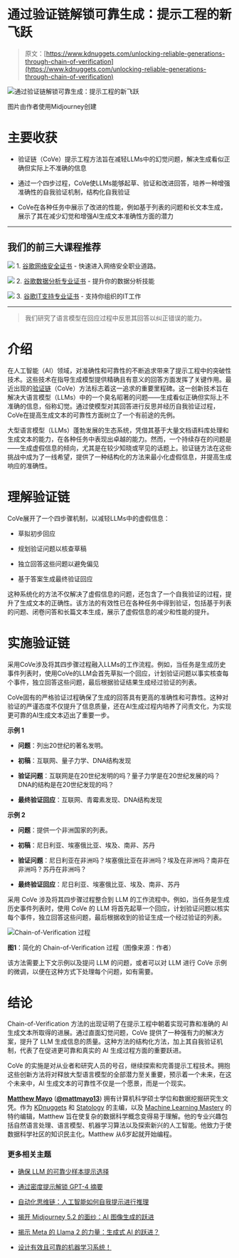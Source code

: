 # 通过验证链解锁可靠生成：提示工程的新飞跃

> 原文：[https://www.kdnuggets.com/unlocking-reliable-generations-through-chain-of-verification](https://www.kdnuggets.com/unlocking-reliable-generations-through-chain-of-verification)

![通过验证链解锁可靠生成：提示工程的新飞跃](../Images/11b3cf522091679f8a691802527fa3de.png)

图片由作者使用Midjourney创建

# 主要收获

+   验证链（CoVe）提示工程方法旨在减轻LLMs中的幻觉问题，解决生成看似正确但实际上不准确的信息

+   通过一个四步过程，CoVe使LLMs能够起草、验证和改进回答，培养一种增强准确性的自我验证机制，结构化自我验证

+   CoVe在各种任务中展示了改进的性能，例如基于列表的问题和长文本生成，展示了其在减少幻觉和增强AI生成文本准确性方面的潜力

* * *

## 我们的前三大课程推荐

![](../Images/0244c01ba9267c002ef39d4907e0b8fb.png) 1\. [谷歌网络安全证书](https://www.kdnuggets.com/google-cybersecurity) - 快速进入网络安全职业道路。

![](../Images/e225c49c3c91745821c8c0368bf04711.png) 2\. [谷歌数据分析专业证书](https://www.kdnuggets.com/google-data-analytics) - 提升你的数据分析技能

![](../Images/0244c01ba9267c002ef39d4907e0b8fb.png) 3\. [谷歌IT支持专业证书](https://www.kdnuggets.com/google-itsupport) - 支持你组织的IT工作

* * *

> 我们研究了语言模型在回应过程中反思其回答以纠正错误的能力。

# 介绍

在人工智能（AI）领域，对准确性和可靠性的不断追求带来了提示工程中的突破性技术。这些技术在指导生成模型提供精确且有意义的回答方面发挥了关键作用。最近出现的[验证链](https://arxiv.org/abs/2309.11495)（CoVe）方法标志着这一追求的重要里程碑。这一创新技术旨在解决大语言模型（LLMs）中的一个臭名昭著的问题——生成看似正确但实际上不准确的信息，俗称幻觉。通过使模型对其回答进行反思并经历自我验证过程，CoVe在提高生成文本的可靠性方面树立了一个有前途的先例。

大型语言模型（LLMs）蓬勃发展的生态系统，凭借其基于大量文档语料库处理和生成文本的能力，在各种任务中表现出卓越的能力。然而，一个持续存在的问题是——生成虚假信息的倾向，尤其是在较少知晓或罕见的话题上。验证链方法在这些挑战中成为了一线希望，提供了一种结构化的方法来最小化虚假信息，并提高生成响应的准确性。

# 理解验证链

CoVe展开了一个四步骤机制，以减轻LLMs中的虚假信息：

+   草拟初步回应

+   规划验证问题以核查草稿

+   独立回答这些问题以避免偏见

+   基于答案生成最终验证回应

这种系统化的方法不仅解决了虚假信息的问题，还包含了一个自我验证的过程，提升了生成文本的正确性。该方法的有效性已在各种任务中得到验证，包括基于列表的问题、闭卷问答和长篇文本生成，展示了虚假信息的减少和性能的提升。

# 实施验证链

采用CoVe涉及将其四步骤过程融入LLMs的工作流程。例如，当任务是生成历史事件列表时，使用CoVe的LLM会首先草拟一个回应，计划验证问题以事实核查每个事件，独立回答这些问题，最后根据验证结果生成经过验证的列表。

CoVe固有的严格验证过程确保了生成的回答具有更高的准确性和可靠性。这种对验证的严谨态度不仅提升了信息质量，还在AI生成过程内培养了问责文化，为实现更可靠的AI生成文本迈出了重要一步。

**示例 1**

+   **问题**：列出20世纪的著名发明。

+   **初稿**：互联网、量子力学、DNA结构发现

+   **验证问题**：互联网是在20世纪发明的吗？量子力学是在20世纪发展的吗？DNA的结构是在20世纪发现的吗？

+   **最终验证回应**：互联网、青霉素发现、DNA结构发现

**示例 2**

+   **问题**：提供一个非洲国家的列表。

+   **初稿**：尼日利亚、埃塞俄比亚、埃及、南非、苏丹

+   **验证问题**：尼日利亚在非洲吗？埃塞俄比亚在非洲吗？埃及在非洲吗？南非在非洲吗？苏丹在非洲吗？

+   **最终验证回应**：尼日利亚、埃塞俄比亚、埃及、南非、苏丹

采用 CoVe 涉及将其四步骤过程整合到 LLM 的工作流程中。例如，当任务是生成历史事件列表时，使用 CoVe 的 LLM 将首先起草一个回应，计划验证问题以核实每个事件，独立回答这些问题，最后根据收到的验证生成一个经过验证的列表。

![Chain-of-Verification 过程](../Images/c9e5c2de1ce7d2a54e3285c45c0d0aab.png)

**图1**：简化的 Chain-of-Verification 过程（图像来源：作者）

该方法需要上下文示例以及提问 LLM 的问题，或者可以对 LLM 进行 CoVe 示例的微调，以便在这种方式下处理每个问题，如有需要。

# 结论

Chain-of-Verification 方法的出现证明了在提示工程中朝着实现可靠和准确的 AI 生成文本所取得的进展。通过直面幻觉问题，CoVe 提供了一种强有力的解决方案，提升了 LLM 生成信息的质量。这种方法的结构化方法，加上其自我验证机制，代表了在促进更可靠和真实的 AI 生成过程方面的重要跃进。

CoVe 的实施是对从业者和研究人员的号召，继续探索和完善提示工程技术。拥抱这些创新方法将对释放大型语言模型的全部潜力至关重要，预示着一个未来，在这个未来中，AI 生成文本的可靠性不仅是一个愿景，而是一个现实。

[](https://www.linkedin.com/in/mattmayo13/)****[Matthew Mayo](https://www.kdnuggets.com/wp-content/uploads/./profile-pic.jpg)**** ([**@mattmayo13**](https://twitter.com/mattmayo13)) 拥有计算机科学硕士学位和数据挖掘研究生文凭。作为 [KDnuggets](https://www.kdnuggets.com/) 和 [Statology](https://www.statology.org/) 的主编，以及 [Machine Learning Mastery](https://machinelearningmastery.com/) 的特约编辑，Matthew 旨在使复杂的数据科学概念变得易于理解。他的专业兴趣包括自然语言处理、语言模型、机器学习算法以及探索新兴的人工智能。他致力于使数据科学社区的知识民主化。Matthew 从6岁起就开始编程。

### 更多相关主题

+   [确保 LLM 的可靠少样本提示选择](https://www.kdnuggets.com/2023/07/ensuring-reliable-fewshot-prompt-selection-llms.html)

+   [通过密度提示解锁 GPT-4 摘要](https://www.kdnuggets.com/unlocking-gpt-4-summarization-with-chain-of-density-prompting)

+   [自动化思维链：人工智能如何自我提示进行推理](https://www.kdnuggets.com/2023/07/automating-chain-of-thought-ai-prompt-itself-reason.html)

+   [揭开 Midjourney 5.2 的面纱：AI 图像生成的跃进](https://www.kdnuggets.com/2023/06/unveiling-midjourney-52-leap-forward.html)

+   [揭示 Meta 的 Llama 2 的力量：生成式 AI 的跃进？](https://www.kdnuggets.com/2023/07/unveiling-power-metas-llama-2-leap-forward-generative-ai.html)

+   [设计有效且可靠的机器学习系统！](https://www.kdnuggets.com/2023/05/manning-design-effective-reliable-machine-learning-systems.html)
